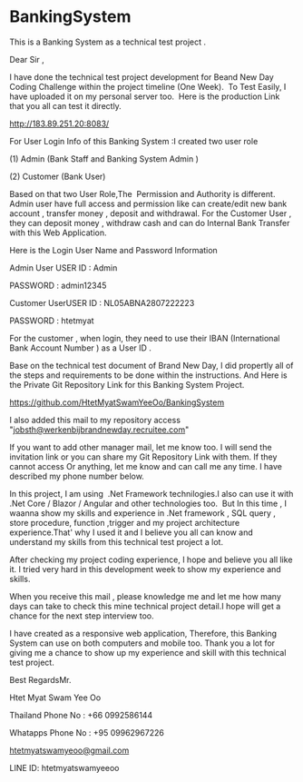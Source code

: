 # BankingSystem
This is a Banking System as a technical test project .

Dear Sir ,

I have done the technical test project development for Beand New Day Coding Challenge within the project timeline (One Week). 
To Test Easily, I have uploaded it on my personal server too. 
Here is the production Link that you all can test it directly.

http://183.89.251.20:8083/

For User Login Info of this Banking System :I created two user role 

(1) Admin (Bank Staff and Banking System Admin ) 

(2) Customer (Bank User)

Based on that two User Role,The  Permission and Authority is different.
Admin user have full access and permission like can create/edit new bank account , transfer money , deposit and withdrawal.
For the Customer User , they can deposit money , withdraw cash and can do Internal Bank Transfer with this Web Application.

Here is the Login User Name and Password Information 

Admin User USER ID : Admin

PASSWORD : admin12345

Customer UserUSER ID : NL05ABNA2807222223

PASSWORD : htetmyat

For the customer , when login, they need to use their IBAN (International Bank Account Number ) as a User ID .

Base on the technical test document of Brand New Day, I did propertly all of the steps and requirements to be done within the instructions.
And Here is the Private Git Repository Link for this Banking System Project. 

https://github.com/HtetMyatSwamYeeOo/BankingSystem

I also added this mail to my repository access "jobsth@werkenbijbrandnewday.recruitee.com"

If you want to add other manager mail, let me know too. I will send the invitation link or you can share my Git Repository Link with them.
If they cannot access Or anything, let me know and can call me any time. I have described my phone number below.

In this project, I am using  .Net Framework technilogies.I also can use it with .Net Core / Blazor / Angular and other technologies too. 
But In this time , I waanna show my skills and experience in .Net framework , SQL query , store procedure, function ,trigger and my project architecture experience.That' why I used it and I believe you all can know and understand my skills from this technical test project a lot.

After checking my project coding experience, I hope and believe you all like it. 
I tried very hard in this development week to show my experience and skills.

When you receive this mail , please knowledge me and let me how many days can take to check this mine technical project detail.I hope will get a chance for the next step interview too. 

I have created as a responsive web application, Therefore, this Banking System can use on both computers and mobile too.
Thank you a lot for giving me a chance to show up my experience and skill with this technical test project.

Best RegardsMr. 

Htet Myat Swam Yee Oo

Thailand Phone No : +66 0992586144

Whatapps Phone No : +95 09962967226

htetmyatswamyeoo@gmail.com

LINE ID: htetmyatswamyeeoo
